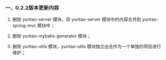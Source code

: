 ### 一、0.2.2版本更新内容
1. 删除 yuntao-server 模块，将 yuntao-server 模块中的内容合并到 yuntao-spring-mvc 模块中；

2. 删除 yuntao-mybatis-generator 模块；

3. 删除 yuntao-utils 模块，yuntao-utils 模块独立出去作为一个单独的项目进行维护；